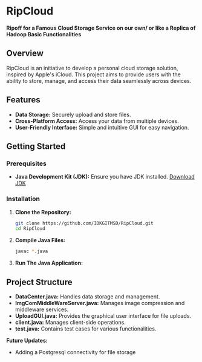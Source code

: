 # RipCloud

**Ripoff for a Famous Cloud Storage Service on our own/ or like a Replica of Hadoop Basic Functionalities**

## Overview

RipCloud is an initiative to develop a personal cloud storage solution, inspired by Apple's iCloud. This project aims to provide users with the ability to store, manage, and access their data seamlessly across devices.

## Features

- **Data Storage:** Securely upload and store files.
- **Cross-Platform Access:** Access your data from multiple devices.
- **User-Friendly Interface:** Simple and intuitive GUI for easy navigation.

## Getting Started

### Prerequisites

- **Java Development Kit (JDK):** Ensure you have JDK installed. [Download JDK](https://www.oracle.com/java/technologies/javase-jdk11-downloads.html)

### Installation

1. **Clone the Repository:**

   ```bash
   git clone https://github.com/IDKGITMSD/RipCloud.git
   cd RipCloud

2. **Compile Java Files:**
   ```bash
   javac *.java

3. **Run The Java Application:**
  

## Project Structure
- **DataCenter.java:** Handles data storage and management.
- **ImgComMiddleWareServer.java:** Manages image compression and middleware services.
- **UploadGUI.java:** Provides the graphical user interface for file uploads.
- **client.java:** Manages client-side operations.
- **test.java:** Contains test cases for various functionalities.

**Future Updates:**
- Adding a Postgresql connectivity for file storage
